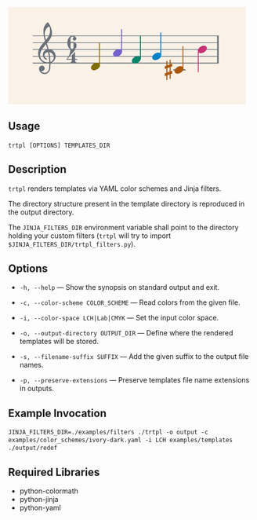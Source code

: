 ![logo](https://github.com/baskerville/thmkit/raw/master/logo/thmkit_logo.png)

## Usage

    trtpl [OPTIONS] TEMPLATES_DIR

## Description

`trtpl` renders templates via YAML color schemes and Jinja filters.

The directory structure present in the template directory is reproduced in the output directory.

The `JINJA_FILTERS_DIR` environment variable shall point to the directory holding your custom filters (`trtpl` will try to import `$JINJA_FILTERS_DIR/trtpl_filters.py`).

## Options

- `-h, --help` — Show the synopsis on standard output and exit.

- `-c, --color-scheme COLOR_SCHEME` — Read colors from the given file.

- `-i, --color-space LCH|Lab|CMYK` — Set the input color space.

- `-o, --output-directory OUTPUT_DIR` — Define where the rendered templates will be stored.

- `-s, --filename-suffix SUFFIX` — Add the given suffix to the output file names.

- `-p, --preserve-extensions` — Preserve templates file name extensions in outputs.

## Example Invocation

    JINJA_FILTERS_DIR=./examples/filters ./trtpl -o output -c examples/color_schemes/ivory-dark.yaml -i LCH examples/templates
    ./output/redef

## Required Libraries

- python-colormath
- python-jinja
- python-yaml

